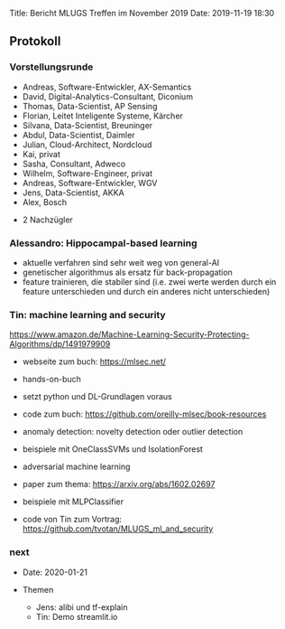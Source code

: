 Title: Bericht MLUGS Treffen im November 2019
Date: 2019-11-19 18:30

## Protokoll

### Vorstellungsrunde

- Andreas, Software-Entwickler, AX-Semantics
- David, Digital-Analytics-Consultant, Diconium
- Thomas, Data-Scientist, AP Sensing
- Florian, Leitet Inteligente Systeme, Kärcher
- Silvana, Data-Scientist, Breuninger
- Abdul, Data-Scientist, Daimler
- Julian, Cloud-Architect, Nordcloud
- Kai, privat
- Sasha, Consultant, Adweco
- Wilhelm, Software-Engineer, privat
- Andreas, Software-Entwickler, WGV
- Jens, Data-Scientist, AKKA
- Alex, Bosch

+ 2 Nachzügler

### Alessandro: Hippocampal-based learning

- aktuelle verfahren sind sehr weit weg von general-AI
- genetischer algorithmus als ersatz für back-propagation
- feature trainieren, die stabiler sind (i.e. zwei werte werden durch ein feature unterschieden und durch ein anderes nicht unterschieden)


### Tin: machine learning and security

<https://www.amazon.de/Machine-Learning-Security-Protecting-Algorithms/dp/1491979909>

- webseite zum buch: <https://mlsec.net/>
- hands-on-buch
- setzt python und DL-Grundlagen voraus
- code zum buch: <https://github.com/oreilly-mlsec/book-resources>

- anomaly detection: novelty detection oder outlier detection
- beispiele mit OneClassSVMs und IsolationForest

- adversarial machine learning
- paper zum thema: <https://arxiv.org/abs/1602.02697>
- beispiele mit MLPClassifier

- code von Tin zum Vortrag: <https://github.com/tvotan/MLUGS_ml_and_security>


### next

- Date: 2020-01-21
- Themen

    - Jens: alibi und tf-explain
    - Tin: Demo streamlit.io

